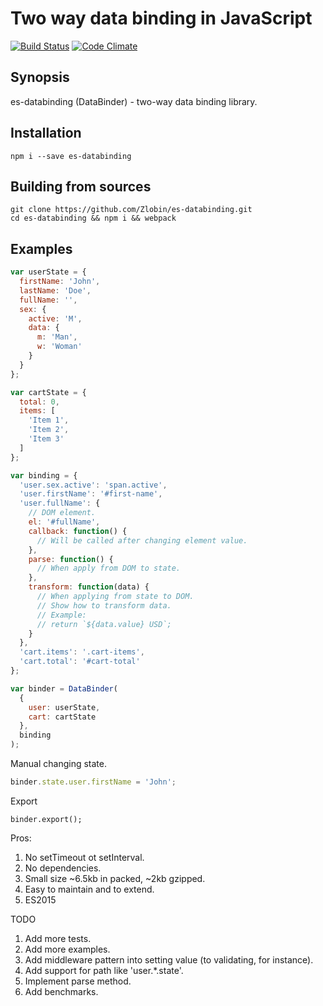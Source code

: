 # Two way data binding in JavaScript 
[![Build Status](https://travis-ci.org/Zlobin/es-databinding.png?branch=master)](https://travis-ci.org/Zlobin/es-databinding)
[![Code Climate](https://codeclimate.com/github/Zlobin/es-databinding.svg)](https://codeclimate.com/github/Zlobin/es-databinding)

## Synopsis

es-databinding (DataBinder) - two-way data binding library.

## Installation

`npm i --save es-databinding`

## Building from sources

`git clone https://github.com/Zlobin/es-databinding.git`<br>
`cd es-databinding && npm i && webpack`<br>

## Examples

```js
var userState = {
  firstName: 'John',
  lastName: 'Doe',
  fullName: '',
  sex: {
    active: 'M',
    data: {
      m: 'Man',
      w: 'Woman'
    }
  }
};

var cartState = {
  total: 0,
  items: [
    'Item 1',
    'Item 2',
    'Item 3'
  ]
};

var binding = {
  'user.sex.active': 'span.active',
  'user.firstName': '#first-name',
  'user.fullName': {
    // DOM element.
    el: '#fullName',
    callback: function() {
      // Will be called after changing element value.
    },
    parse: function() {
      // When apply from DOM to state.
    },
    transform: function(data) {
      // When applying from state to DOM.
      // Show how to transform data.
      // Example:
      // return `${data.value} USD`;
    }
  },
  'cart.items': '.cart-items',
  'cart.total': '#cart-total'
};

var binder = DataBinder(
  {
    user: userState,
    cart: cartState
  },
  binding
);
```

Manual changing state.
```js
binder.state.user.firstName = 'John';
```

Export
```
binder.export();
```

Pros:
1. No setTimeout ot setInterval.
2. No dependencies.
3. Small size ~6.5kb in packed, ~2kb gzipped.
4. Easy to maintain and to extend.
5. ES2015

TODO

1. Add more tests.
2. Add more examples.
3. Add middleware pattern into setting value (to validating, for instance).
4. Add support for path like 'user.*.state'.
5. Implement parse method.
6. Add benchmarks.
